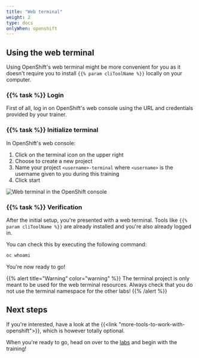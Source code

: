 ```yaml
---
title: "Web terminal"
weight: 2
type: docs
onlyWhen: openshift
---
```


## Using the web terminal

Using OpenShift's web terminal might be more convenient for you as it doesn't require you to install `{{% param cliToolName %}}` locally on your computer.


### {{% task %}} Login

First of all, log in on OpenShift's web console using the URL and credentials provided by your trainer.


### {{% task %}} Initialize terminal

In OpenShift's web console:

1. Click on the terminal icon on the upper right
2. Choose to create a new project
3. Name your project `<username>-terminal` where `<username>` is the username given to you during this training
4. Click start

![Web terminal in the OpenShift console](../web-terminal.png)


### {{% task %}} Verification

After the initial setup, you're presented with a web terminal.
Tools like `{{% param cliToolName %}}` are already installed and you're also already logged in.

You can check this by executing the following command:

```bash
oc whoami
```

You're now ready to go!

{{% alert title="Warning" color="warning" %}}
The terminal project is only meant to be used for the web terminal resources.
Always check that you do not use the terminal namespace for the other labs!
{{% /alert %}}


## Next steps

If you're interested, have a look at the {{<link "more-tools-to-work-with-openshift">}}, which is however totally optional.

When you're ready to go, head on over to the [labs](../../docs/) and begin with the training!
